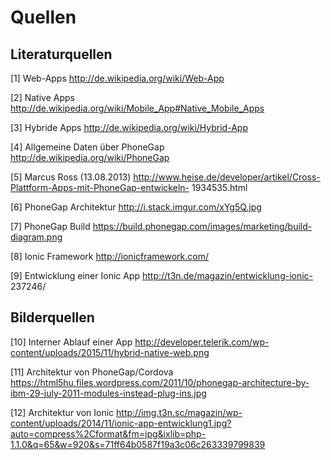 # Quellen

## Literaturquellen
 
[1] Web-Apps
http://de.wikipedia.org/wiki/Web-App

[2] Native Apps       
http://de.wikipedia.org/wiki/Mobile_App#Native_Mobile_Apps

[3] Hybride Apps 
http://de.wikipedia.org/wiki/Hybrid-App

[4] Allgemeine Daten über PhoneGap
http://de.wikipedia.org/wiki/PhoneGap

[5] Marcus Ross (13.08.2013) 
http://www.heise.de/developer/artikel/Cross-Plattform-Apps-mit-PhoneGap-entwickeln-  1934535.html

[6] PhoneGap Architektur
http://i.stack.imgur.com/xYg5Q.jpg

[7] PhoneGap Build 
https://build.phonegap.com/images/marketing/build-diagram.png

[8] Ionic Framework
http://ionicframework.com/


[9] Entwicklung einer Ionic App
http://t3n.de/magazin/entwicklung-ionic-
237246/

## Bilderquellen
[10] Interner Ablauf einer App
http://developer.telerik.com/wp-content/uploads/2015/11/hybrid-native-web.png

[11] Architektur von PhoneGap/Cordova
https://html5hu.files.wordpress.com/2011/10/phonegap-architecture-by-ibm-29-july-2011-modules-instead-plug-ins.jpg

[12] Architektur von Ionic
http://img.t3n.sc/magazin/wp-content/uploads/2014/11/ionic-app-entwicklung1.jpg?auto=compress%2Cformat&fm=jpg&ixlib=php-1.1.0&q=65&w=920&s=71ff64b0587f19a3c06c263339799839
